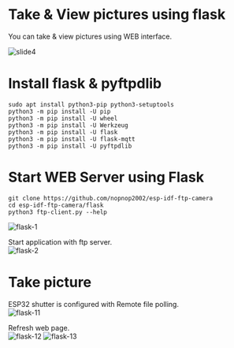 # Take & View pictures using flask
You can take & view pictures using WEB interface.   

![slide4](https://user-images.githubusercontent.com/6020549/187102613-497a1ef5-5863-4011-aef6-399227576f43.JPG)

# Install flask & pyftpdlib
```
sudo apt install python3-pip python3-setuptools
python3 -m pip install -U pip
python3 -m pip install -U wheel
python3 -m pip install -U Werkzeug
python3 -m pip install -U flask
python3 -m pip install -U flask-mqtt
python3 -m pip install -U pyftpdlib
```

# Start WEB Server using Flask
```
git clone https://github.com/nopnop2002/esp-idf-ftp-camera
cd esp-idf-ftp-camera/flask
python3 ftp-client.py --help
```

![flask-1](https://user-images.githubusercontent.com/6020549/187102653-f30c4655-37ca-4db8-a926-e77a380cdc94.jpg)

Start application with ftp server.   
![flask-2](https://user-images.githubusercontent.com/6020549/187102655-d16c891e-fa84-4e9a-9771-73de524eb594.jpg)


# Take picture
ESP32 shutter is configured with Remote file polling.   
![flask-11](https://user-images.githubusercontent.com/6020549/187102690-e611e921-65da-4cea-bff7-16cc2b0d15cd.jpg)

Refresh web page.   
![flask-12](https://user-images.githubusercontent.com/6020549/187102694-920040c2-a333-43ed-97ad-1978c00ddbac.jpg)
![flask-13](https://user-images.githubusercontent.com/6020549/187102696-d95ce0ab-211d-4196-85c1-dc92c7d6a101.jpg)
